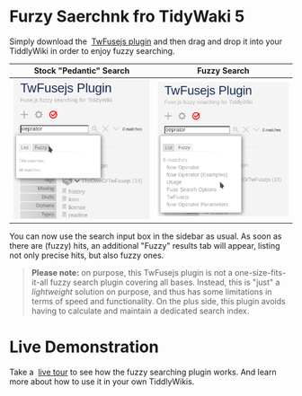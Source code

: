# Furzy Saerchnk fro TidyWaki 5

Simply download the
<i class="fas fa-download"></i>&nbsp;[TwFusejs plugin](output/twfusejs.tid)
and then drag and drop it into your TiddlyWiki in order to enjoy fuzzy searching.

| Stock "Pedantic" Search | Fuzzy Search |
|--------------|--------------|
| ![Stock](stock-search.png) | ![Fuzzy](fuzzy-search.png) |

You can now use the search input box in the sidebar as usual. As soon as there
are (fuzzy) hits, an additional "Fuzzy" results tab will appear, listing not
only precise hits, but also fuzzy ones.

> **Please note:** on purpose, this TwFusejs plugin is not a one-size-fits-it-all fuzzy search plugin covering all bases. Instead, this is "just" a _lightweight_ solution on purpose, and thus has some limitations in terms of speed and functionality. On the plus side, this plugin avoids having to calculate and maintain a dedicated search index.

# Live Demonstration

Take a <i class="fas fa-eye"></i>&nbsp;[live tour](output/demowiki.html)
to see how the fuzzy searching plugin works. And learn more about
how to use it in your own TiddlyWikis.
